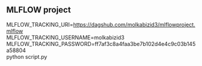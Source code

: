 ## MLFLOW project

MLFLOW_TRACKING_URI=https://dagshub.com/molkabizid3/mlflowproject.mlflow \
MLFLOW_TRACKING_USERNAME=molkabizid3 \
MLFLOW_TRACKING_PASSWORD=ff7af3c8a4faa3be7b102d4e4c9c03b145a58804 \
python script.py